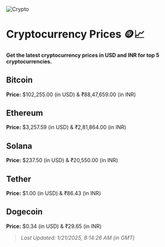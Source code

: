 
![Crypto](https://www.techguide.com.au/wp-content/uploads/2020/11/crypto3.jpeg)

# Cryptocurrency Prices 🪙📈

#### Get the latest cryptocurrency prices in USD and INR for top 5 cryptocurrencies.

## Bitcoin

**Price:** $102,255.00 (in USD) & ₹88,47,659.00 (in INR)

## Ethereum

**Price:** $3,257.59 (in USD) & ₹2,81,864.00 (in INR)

## Solana

**Price:** $237.50 (in USD) & ₹20,550.00 (in INR)

## Tether

**Price:** $1.00 (in USD) & ₹86.43 (in INR)

## Dogecoin

**Price:** $0.34 (in USD) & ₹29.65 (in INR)

> _Last Updated: 1/21/2025, 8:14:26 AM (in GMT)_
